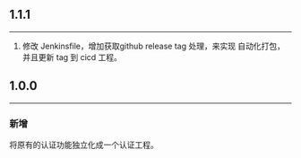## 1.1.1
---

1. 修改 Jenkinsfile，增加获取github release tag 处理，来实现 自动化打包，并且更新 tag 到 cicd 工程。

## 1.0.0
---
### 新增

将原有的认证功能独立化成一个认证工程。



